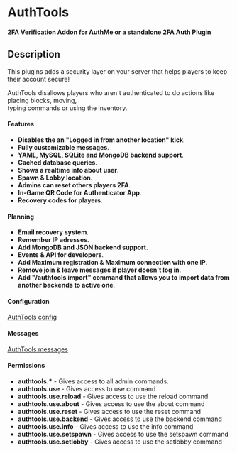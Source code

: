 # AuthTools
**2FA Verification Addon for AuthMe or a standalone 2FA Auth Plugin**

## Description

This plugins adds a security layer on your server that helps players to keep their account secure!<br>

AuthTools disallows players who aren't authenticated to do actions like placing blocks, moving,<br>
typing commands or using the inventory.

#### Features
<ul>
  <li><strong>Disables the an "Logged in from another location" kick</strong>.</li>
  <li><strong>Fully customizable messages</strong>.</li>
  <li><strong>YAML, MySQL, SQLite and MongoDB backend support</strong>.</li>
  <li><strong>Cached database queries</strong>.</li>
  <li><strong>Shows a realtime info about user</strong>.</li>
  <li><strong>Spawn & Lobby location</strong>.</li>
  <li><strong>Admins can reset others players 2FA</strong>.</li>
  <li><strong>In-Game QR Code for Authenticator App</strong>.</li>
  <li><strong>Recovery codes for players</strong>.</li>
</ul>

#### Planning
<ul>
  <li><strong>Email recovery system</strong>.</li>
  <li><strong>Remember IP adresses</strong>.</li>
  <li><strong>Add MongoDB and JSON backend support</strong>.</li>
  <li><strong>Events & API for developers</strong>.</li>
  <li><strong>Add Maximum registration & Maximum connection with one IP</strong>.</li>
  <li><strong>Remove join & leave messages if player doesn't log in</strong>.</li>
  <li><strong>Add "/authtools import" command that allows you to import data from another backends to active one</strong>.</li>
</ul>

#### Configuration
[AuthTools config](https://github.com/pavlyi1/authtools/blob/master/docs/config.md)
#### Messages
[AuthTools messages](https://github.com/pavlyi1/authtools/blob/master/docs/messages.md)
#### Permissions
<ul>
  <li><strong>authtools.*</strong> - Gives access to all admin commands.</li>
  <li><strong>authtools.use</strong> - Gives access to use command</li>
  <li><strong>authtools.use.reload</strong> - Gives access to use the reload command</li>
  <li><strong>authtools.use.about</strong> - Gives access to use the about command</li>
  <li><strong>authtools.use.reset</strong> - Gives access to use the reset command</li>
  <li><strong>authtools.use.backend</strong> - Gives access to use the backend command</li>
  <li><strong>authtools.use.info</strong> - Gives access to use the info command</li>
  <li><strong>authtools.use.setspawn</strong> - Gives access to use the setspawn command</li>
  <li><strong>authtools.use.setlobby</strong> - Gives access to use the setlobby command</li>
</ul>
